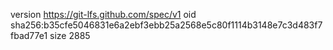 version https://git-lfs.github.com/spec/v1
oid sha256:b35cfe5046831e6a2ebf3ebb25a2568e5c80f1114b3148e7c3d483f7fbad77e1
size 2885
